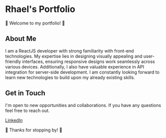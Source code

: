# Rhael's Portfolio

👋 Welcome to my portfolio! 👋


## About Me

I am a ReactJS developer with strong familiarity with front-end technologies. My expertise lies in designing visually appealing and user-friendly interfaces, ensuring responsive designs work seamlessly across various devices. Additionally, I also have valuable experience in API integration for server-side development. I am constantly looking forward to learn new technologies to build upon my already existing skills.


## Get in Touch

I'm open to new opportunities and collaborations. If you have any questions feel free to reach out.

[LinkedIn](https://www.linkedin.com/in/rhael-fixer/)

🚀 Thanks for stopping by! 🚀
